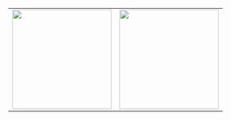 <table>
  <tr>
    <td><img height=200 width="auto" src="https://github-readme-stats.vercel.app/api?username=xxedrixx&show_icons=true&theme=github_dark_dimmed" /></td>
    <td><img height=200 width="auto" src="https://github-readme-stats.vercel.app/api/top-langs/?username=xxedrixx&layout=compact" /></td>
  </tr>
</table>
